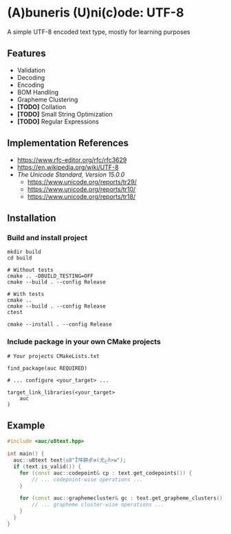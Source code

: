 # (A)buneris (U)ni(c)ode: UTF-8

A simple UTF-8 encoded text type, mostly for learning purposes

## Features
- Validation
- Decoding
- Encoding
- BOM Handling
- Grapheme Clustering
- **[TODO]** Collation
- **[TODO]** Small String Optimization
- **[TODO]** Regular Expressions

## Implementation References
- https://www.rfc-editor.org/rfc/rfc3629
- https://en.wikipedia.org/wiki/UTF-8
- _The Unicode Standard, Version 15.0.0_
    - https://www.unicode.org/reports/tr29/
    - https://www.unicode.org/reports/tr10/
    - https://www.unicode.org/reports/tr18/

## Installation
### Build and install project

```
mkdir build
cd build

# Without tests
cmake .. -DBUILD_TESTING=OFF
cmake --build . --config Release

# With tests
cmake ..
cmake --build . --config Release
ctest

cmake --install . --config Release
```

### Include package in your own CMake projects

```
# Your projects CMakeLists.txt

find_package(auc REQUIRED)

# ... configure <your_target> ...

target_link_libraries(<your_target>
    auc
)
```


## Example
```cpp
#include <auc/u8text.hpp>

int main() {
  auc::u8text text(u8"Ī咩鉼歺и(尤ۼñ>w");
  if (text.is_valid()) {
    for (const auc::codepoint& cp : text.get_codepoints()) {
        // ... codepoint-wise operations ...
    }

    for (const auc::graphemecluster& gc : text.get_grapheme_clusters()) {
        // ... grapheme cluster-wise operations ...
    }
  }
}

```

